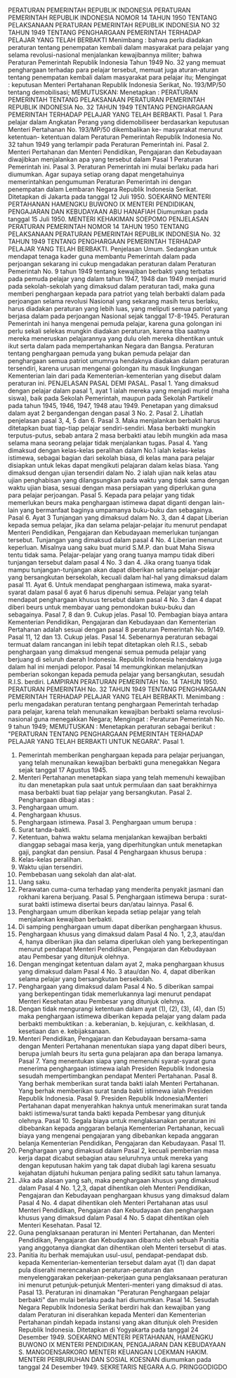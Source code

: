  PERATURAN PEMERINTAH REPUBLIK INDONESIA PERATURAN PEMERINTAH REPUBLIK INDONESIA NOMOR 14 TAHUN 1950 TENTANG PELAKSANAAN PERATURAN PEMERINTAH REPUBLIK INDONESIA NO 32 TAHUN 1949 TENTANG PENGHARGAAN PEMERINTAH TERHADAP PELAJAR YANG TELAH BERBAKTI
Menimbang :
 bahwa perlu diadakan peraturan tentang penempatan kembali dalam masyarakat para pelajar yang selama revolusi-nasional menjalankan kewajibannya militer; bahwa Peraturan Pemerintah Republik Indonesia Tahun 1949 No. 32 yang memuat penghargaan terhadap para pelajar tersebut, memuat juga aturan-aturan tentang penempatan kembali dalam masyarakat para pelajar itu;
Mengingat :
 keputusan Menteri Pertahanan Republik Indonesia Serikat, No. 193/MP/50 tentang demobilisasi;
MEMUTUSKAN:
 Menetapkan : PERATURAN PEMERINTAH TENTANG PELAKSANAAN PERATURAN PEMERINTAH REPUBLIK INDONESIA No. 32 TAHUN 1949 TENTANG PENGHARGAAN PEMERINTAH TERHADAP PELAJAR YANG TELAH BERBAKTI. Pasal 1. Para pelajar dalam Angkatan Perang yang didemobiliseer berdasarkan keputusan Menteri Pertahanan No. 193/MP/50 dikembalikan ke- masyarakat menurut ketentuan- ketentuan dalam Peraturan Pemerintah Republik Indonesia No. 32 tahun 1949 yang terlampir pada Peraturan Pemerintah ini. Pasal 2. Menteri Pertahanan dan Menteri Pendidikan, Pengajaran dan Kebudayaan diwajibkan menjalankan apa yang tersebut dalam Pasal 1 Peraturan Pemerintah ini. Pasal 3. Peraturan Pemerintah ini mulai berlaku pada hari diumumkan. Agar supaya setiap orang dapat mengetahuinya memerintahkan pengumuman Peraturan Pemerintah ini dengan penempatan dalam Lembaran Negara Republik Indonesia Serikat. Ditetapkan di Jakarta pada tanggal 12 Juli 1950. SOEKARNO MENTERI PERTAHANAN HAMENGKU BUWONO IX MENTERI PENDIDIKAN, PENGAJARAN DAN KEBUDAYAAN ABU HANAFIAH Diumumkan pada tanggal 15 Juli 1950. MENTERI KEHAKIMAN SOEPOMO PENJELASAN PERATURAN PEMERINTAH NOMOR 14 TAHUN 1950 TENTANG PELAKSANAAN PERATURAN PEMERINTAH REPUBLIK INDONESIA No. 32 TAHUN 1949 TENTANG PENGHARGAAN PEMERINTAH TERHADAP PELAJAR YANG TELAH BERBAKTI. Penjelasan Umum. Sedangkan untuk mendapat tenaga kader guna membantu Pemerintah dalam pada perjoangan sekarang ini cukup mengadakan peraturan dalam Peraturan Pemerintah No. 9 tahun 1949 tentang kewajiban berbakti yang terbatas pada pemuda pelajar yang dalam tahun 1947, 1948 dan 1949 menjadi murid pada sekolah-sekolah yang dimaksud dalam peraturan tadi, maka guna memberi penghargaan kepada para patriot yang telah berbakti dalam pada perjoangan selama revolusi Nasional yang sekarang masih terus berlaku, harus diadakan peraturan yang lebih luas, yang meliputi semua patriot yang berjasa dalam pada perjoangan Nasional sejak tanggal 17-8-1945. Peraturan Pemerintah ini hanya mengenai pemuda pelajar, karena guna golongan ini perlu sekali selekas mungkin diadakan peraturan, karena tiba saatnya mereka meneruskan pelajarannya yang dulu oleh mereka dihentikan untuk ikut serta dalam pada mempertahankan Negara dan Bangsa. Peraturan tentang penghargaan pemuda yang bukan pemuda pelajar dan penghargaan semua patriot umumnya hendaknya diadakan dalam peraturan tersendiri, karena urusan mengenai golongan itu masuk lingkungan Kementerian lain dari pada Kementerian-kementerian yang disebut dalam peraturan ini. PENJELASAN PASAL DEMI PASAL. Pasal 1. Yang dimaksud dengan pelajar dalam pasal 1, ayat 1 ialah mereka yang menjadi murid (maha siswa), baik pada Sekolah Pemerintah, maupun pada Sekolah Partikelir pada tahun 1945, 1946, 1947, 1948 atau 1949. Penetapan yang dimaksud dalam ayat 2 bergandengan dengan pasal 3 No. 2. Pasal 2. Lihatlah penjelasan pasal 3, 4, 5 dan 6. Pasal 3. Maka menjalankan berbakti harus ditetapkan buat tiap-tiap pelajar sendiri-sendiri. Masa berbakti mungkin terputus-putus, sebab antara 2 masa berbakti atau lebih mungkin ada masa selama mana seorang pelajar tidak menjalankan tugas. Pasal 4. Yang dimaksud dengan kelas-kelas peralihan dalam No.1 ialah kelas-kelas istimewa, sebagai bagian dari sekolah biasa, di kelas mana para pelajar disiapkan untuk lekas dapat mengikuti pelajaran dalam kelas biasa. Yang dimaksud dengan ujian tersendiri dalam No. 2 ialah ujian naik kelas atau ujian penghabisan yang dilangsungkan pada waktu yang tidak sama dengan waktu ujian biasa, sesuai dengan masa persiapan yang diperlukan guna para pelajar perjoangan. Pasal 5. Kepada para pelajar yang tidak memerlukan beurs maka penghargaan istimewa dapat diganti dengan lain-lain yang bermanfaat baginya umpamanya buku-buku dan sebagainya. Pasal 6. Ayat 3 Tunjangan yang dimaksud dalam No. 3, dan 4 dapat Liberian kepada semua pelajar, jika dan selama pelajar-pelajar itu menurut pendapat Menteri Pendidikan, Pengajaran dan Kebudayaan memerlukan tunjangan tersebut. Tunjangan yang dimaksud dalam pasal 4 No. 4 Liberian menurut keperluan. Misalnya uang saku buat murid S.M.P. dan buat Maha Siswa tentu tidak sama. Pelajar-pelajar yang orang tuanya mampu tidak diberi tunjangan tersebut dalam pasal 4 No. 3 dan 4. Jika orang tuanya tidak mampu tunjangan-tunjangan akan dapat diberikan selama pelajar-pelajar yang bersangkutan bersekolah, kecuali dalam hal-hal yang dimaksud dalam pasal 11. Ayat 6. Untuk mendapat penghargaan istimewa, maka syarat-syarat dalam pasal 6 ayat 6 harus dipenuhi semua. Pelajar yang telah mendapat penghargaan khusus tersebut dalam pasal 4 No. 3 dan 4 dapat diberi beurs untuk membayar uang pemondokan buku-buku dan sebagainya. Pasal 7, 8 dan 9. Cukup jelas. Pasal 10. Pembagian biaya antara Kementerian Pendidikan, Pengajaran dan Kebudayaan dan Kementerian Pertahanan adalah sesuai dengan pasal 8 peraturan Pemerintah No. 9/149. Pasal 11, 12 dan 13. Cukup jelas. Pasal 14. Sebenarnya peraturan sebagai termuat dalam rancangan ini lebih tepat ditetapkan oleh R.I.S., sebab penghargaan yang dimaksud mengenai semua pemuda pelajar yang berjuang di seluruh daerah Indonesia. Republik Indonesia hendaknya juga dalam hal ini menjadi pelopor. Pasal 14 memungkinkan melanjutkan pemberian sokongan kepada pemuda pelajar yang bersangkutan, sesudah R.I.S. berdiri. LAMPIRAN PERATURAN PEMERINTAH No. 14 TAHUN 1950. PERATURAN PEMERINTAH No. 32 TAHUN 1949 TENTANG PENGHARGAAN PEMERINTAH TERHADAP PELAJAR YANG TELAH BERBAKTI.
Menimbang :
 perlu mengadakan peraturan tentang penghargaan Pemerintah terhadap para pelajar, karena telah menunaikan kewajiban berbakti selama revolusi-nasional guna menegakkan Negara;
Mengingat :
 Peraturan Pemerintah No. 9 tahun 1949;
MEMUTUSKAN :
 Menetapkan peraturan sebagai berikut : "PERATURAN TENTANG PENGHARGAAN PEMERINTAH TERHADAP PELAJAR YANG TELAH BERBAKTI UNTUK NEGARA". Pasal 1.
1. Pemerintah memberikan penghargaan kepada para pelajar perjuangan, yang telah menunaikan kewajiban berbakti guna menegakkan Negara sejak tanggal 17 Agustus 1945.
2. Menteri Pertahanan menetapkan siapa yang telah memenuhi kewajiban itu dan menetapkan pula saat untuk permulaan dan saat berakhirnya masa berbakti buat tiap pelajar yang bersangkutan. Pasal 2. Penghargaan dibagi atas :
1. Penghargaan umum.
2. Penghargaan khusus.
3. Penghargaan istimewa. Pasal 3. Penghargaan umum berupa :
1. Surat tanda-bakti.
2. Ketentuan, bahwa waktu selama menjalankan kewajiban berbakti dianggap sebagai masa kerja, yang diperhitungkan untuk menetapkan gaji, pangkat dan pensiun.
Pasal 4
Penghargaan khusus berupa :
1. Kelas-kelas peralihan.
2. Waktu ujian tersendiri.
3. Pembebasan uang sekolah dan alat-alat.
4. Uang saku.
5. Perawatan cuma-cuma terhadap yang menderita penyakit jasmani dan rokhani karena berjuang. Pasal 5. Penghargaan istimewa berupa : surat-surat bakti istimewa disertai beurs dan/atau lainnya. Pasal 6.
1. Penghargaan umum diberikan kepada setiap pelajar yang telah menjalankan kewajiban berbakti.
2. Di samping penghargaan umum dapat diberikan penghargaan khusus.
3. Penghargaan khusus yang dimaksud dalam Pasal 4 No. 1, 2,3, atau/dan 4, hanya diberikan jika dan selama diperlukan oleh yang berkepentingan menurut pendapat Menteri Pendidikan, Pengajaran dan Kebudayaan atau Pembesar yang ditunjuk olehnya.
4. Dengan mengingat ketentuan dalam ayat 2, maka penghargaan khusus yang dimaksud dalam Pasal 4 No. 3 atau/dan No. 4, dapat diberikan selama pelajar yang bersangkutan bersekolah.
5. Penghargaan yang dimaksud dalam Pasal 4 No. 5 diberikan sampai yang berkepentingan tidak memerlukannya lagi menurut pendapat Menteri Kesehatan atau Pembesar yang ditunjuk olehnya.
6. Dengan tidak mengurangi ketentuan dalam ayat (1), (2), (3), (4), dan (5) maka penghargaan istimewa diberikan kepada pelajar yang dalam pada berbakti membuktikan :
a. keberanian, b. kejujuran, c. keikhlasan, d. kesetiaan dan e. kebijaksanaan.
7. Menteri Pendidikan, Pengajaran dan Kebudayaan bersama-sama dengan Menteri Pertahanan menentukan siapa yang dapat diberi beurs, berupa jumlah beurs itu serta guna pelajaran apa dan berapa lamanya. Pasal 7. Yang menentukan siapa yang memenuhi syarat-syarat guna menerima penghargaan istimewa ialah Presiden Republik Indonesia sesudah mempertimbangkan pendapat Menteri Pertahanan. Pasal 8. Yang berhak memberikan surat tanda bakti ialah Menteri Pertahanan. Yang berhak memberikan surat tanda bakti istimewa ialah Presiden Republik Indonesia. Pasal 9. Presiden Republik Indonesia/Menteri Pertahanan dapat menyerahkan haknya untuk menerimakan surat tanda bakti istimewa/surat tanda bakti kepada Pembesar yang ditunjuk olehnya. Pasal 10. Segala biaya untuk menglaksanakan peraturan ini dibebankan kepada anggaran belanja Kementerian Pertahanan, kecuali biaya yang mengenai pengajaran yang dibebankan kepada anggaran belanja Kementerian Pendidikan, Pengajaran dan Kebudayaan. Pasal 11.
1. Penghargaan yang dimaksud dalam Pasal 2, kecuali pemberian masa kerja dapat dicabut sebagian atau seluruhnya untuk mereka yang dengan keputusan hakim yang tak dapat diubah lagi karena sesuatu kejahatan dijatuhi hukuman penjara paling sedikit satu tahun lamanya.
2. Jika ada alasan yang sah, maka penghargaan khusus yang dimaksud dalam Pasal 4 No. 1,2,3, dapat dihentikan oleh Menteri Pendidikan, Pengajaran dan Kebudayaan penghargaan khusus yang dimaksud dalam Pasal 4 No. 4 dapat dihentikan oleh Menteri Pertahanan atas usul Menteri Pendidikan, Pengajaran dan Kebudayaan dan penghargaan khusus yang dimaksud dalam Pasal 4 No. 5 dapat dihentikan oleh Menteri Kesehatan. Pasal 12.
1. Guna penglaksanaan peraturan ini Menteri Pertahanan, dan Menteri Pendidikan, Pengajaran dan Kebudayaan dibantu oleh sebuah Panitia yang anggotanya diangkat dan dihentikan oleh Menteri tersebut di atas.
2. Panitia itu berhak memajukan usul-usul, pendapat-pendapat dsb. kepada Kementerian-kementerian tersebut dalam ayat (1) dan dapat pula diserahi merencanakan peraturan-peraturan dan menyelenggarakan pekerjaan-pekerjaan guna penglaksanaan peraturan ini menurut petunjuk-petunjuk Menteri-menteri yang dimaksud di atas. Pasal 13. Peraturan ini dinamakan "Peraturan Penghargaan pelajar berbakti" dan mulai berlaku pada hari diumumkan. Pasal 14. Sesudah Negara Republik Indonesia Serikat berdiri hak dan kewajiban yang dalam Peraturan ini diserahkan kepada Menteri dan Kementerian Pertahanan pindah kepada instansi yang akan ditunjuk oleh Presiden Republik Indonesia. Ditetapkan di Yogyakarta pada tanggal 24 Desember 1949. SOEKARNO MENTERI PERTAHANAN, HAMENGKU BUWONO IX MENTERI PENDIDIKAN, PENGAJARAN DAN KEBUDAYAAN S. MANGOENSARKORO MENTERI KEUANGAN LOEKMAN HAKIM. MENTERI PERBURUHAN DAN SOSIAL KOESNAN diumumkan pada tanggal 24 Desember 1949. SEKRETARIS NEGARA A.G. PRINGGODIGDO